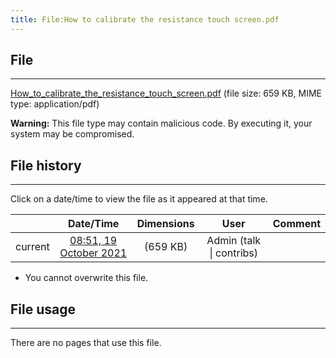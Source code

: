 ```yaml
---
title: File:How to calibrate the resistance touch screen.pdf
---
```


## File
--------

[How_to_calibrate_the_resistance_touch_screen.pdf](https://wiki.elecrow.com/images/0/08/How_to_calibrate_the_resistance_touch_screen.pdf) (file size: 659 KB, MIME type: application/pdf)

**Warning:** This file type may contain malicious code. By executing it, your system may be compromised.

## File history
--------

Click on a date/time to view the file as it appeared at that time.

|         |                          Date/Time                           | Dimensions  |                             User                             | Comment |
| :-----: | :----------------------------------------------------------: | :---------: | :----------------------------------------------------------: | :-----: |
| current | [08:51, 19 October 2021](https://wiki.elecrow.com/images/0/08/How_to_calibrate_the_resistance_touch_screen.pdf) | (659 KB) | Admin (talk \| contribs) |         |

- You cannot overwrite this file.

## File usage
--------

There are no pages that use this file.